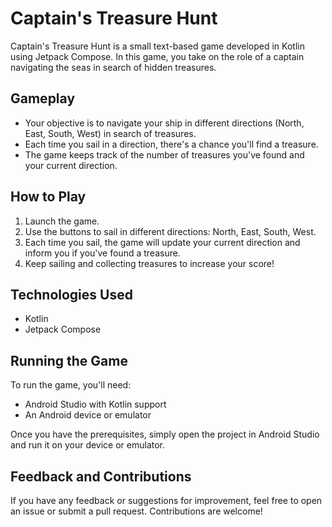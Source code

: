 # Captain's Treasure Hunt

Captain's Treasure Hunt is a small text-based game developed in Kotlin using Jetpack Compose. In this game, you take on the role of a captain navigating the seas in search of hidden treasures.

## Gameplay

- Your objective is to navigate your ship in different directions (North, East, South, West) in search of treasures.
- Each time you sail in a direction, there's a chance you'll find a treasure.
- The game keeps track of the number of treasures you've found and your current direction.

## How to Play

1. Launch the game.
2. Use the buttons to sail in different directions: North, East, South, West.
3. Each time you sail, the game will update your current direction and inform you if you've found a treasure.
4. Keep sailing and collecting treasures to increase your score!

## Technologies Used

- Kotlin
- Jetpack Compose

## Running the Game

To run the game, you'll need:
- Android Studio with Kotlin support
- An Android device or emulator

Once you have the prerequisites, simply open the project in Android Studio and run it on your device or emulator.

## Feedback and Contributions

If you have any feedback or suggestions for improvement, feel free to open an issue or submit a pull request. Contributions are welcome!
